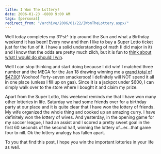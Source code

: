 ```yaml
---
title: I Won The Lottery!
date: 2006-01-23 -0800 9:00 AM
tags: [personal]
redirect_from: "/archive/2006/01/22/IWonTheLottery.aspx/"
---
```


Well today completes my 31^st^ trip around the Sun and what a Birthday
weekend it has been! Every now and then I like to buy a Super Lotto
ticket just for the fun of it. I have a solid understanding of math (I
did major in it) and I know that the odds are pretty much zilch, but it
is fun to [think about what I would do should I
win](https://haacked.com/archive/2004/03/09/242.aspx).

Well I can stop thinking and start doing because I did win! I matched
three number and the MEGA for the Jan 18 drawing winning me a [grand total of $47.00](http://www.calottery.com/Games/SuperLottoPlus/WinningNumbers/default.htm?DrawNum=1961)!
Woohoo! Forty-seven smackeroos! I definitely will NOT spend it all in
one place (unless I fill up on gas). Since it is a jackpot under \$600,
I can simply walk over to the store where I bought it and claim my
prize.

Apart from the Super Lotto, this weekend reminds me that I have won many
other lotteries in life. Saturday we had some friends over for a
birthday party at our place and it is quite clear that I have won the
lottery of friends. My wife organized the whole thing and cooked up an
amazing curry. I have definitely won the lottery of wives. And
yesterday, in the opening game for my soccer league, I had an assist and
I scored a pretty sweet goal in the first 60 seconds of the second half,
winning the lottery of...er...that game four to nill. Ok the lottery
analogy has fallen apart.

To you that find this post, I hope you win the important lotteries in
your life as well.
